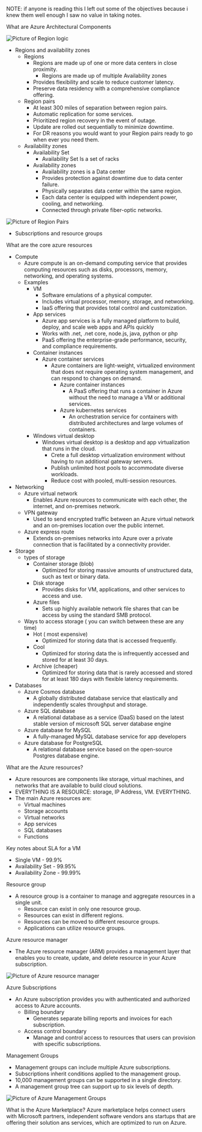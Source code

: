 NOTE: if anyone is reading this I left out some of the objectives because i knew them well enough I saw no value in taking notes.

What are Azure Architectural Components

![Picture of Region logic](../../images/GeoRegionDataCenter.png)
- Regions and availability zones
  - Regions
    - Regions are made up of one or more data centers in close proximity.
      - Regions are made up of multiple Availability zones
    - Provides flexibility and scale to reduce customer latency.
    - Preserve data residency with a comprehensive compliance offering.
  - Region pairs
    - At least 300 miles of separation between region pairs.
    - Automatic replication for some services.
    - Prioritized region recovery in the event of outage.
    - Update are rolled out sequentially to minimize downtime.
    - For DR reasons you would want to your Region pairs ready to go when ever you need them.
  - Availability zones
    - Availability Set
      - Availability Set Is a set of racks
    - Availability zones
      - Availability zones is a Data center
      - Provides protection against downtime due to data center failure.
      - Physically separates data center within the same region.
      - Each data center is equipped with independent power, cooling, and networking.
      - Connected through private fiber-optic networks.
    

![Picture of Region Pairs](../../images/region-pairs.png)

- Subscriptions and resource groups

What are the core azure resources
- Compute
  - Azure compute is an on-demand computing service that provides computing resources such as disks, processors, memory, networking, and operating systems.
  - Examples
    - VM
      - Software emulations of a physical computer.
      -  Includes virtual processor, memory, storage, and networking.
      - IaaS offering that provides total control and customization.
    - App services
      - Azure app services is a fully managed platform to build, deploy, and scale web apps and APIs quickly
      - Works with .net, .net core, node.js, java, python or php
      - PaaS offering the enterprise-grade performance, security, and compliance requirements. 
    - Container instances
      - Azure container services
        - Azure containers are light-weight, virtualized environment that does not require operating system management, and can respond to changes on demand.
          - Azure container instances
            - A PaaS offering that runs a container in Azure without the need to manage a VM or additional services.
          - Azure kubernetes services
            - An orchestration service for containers with distributed architectures and large volumes of containers.
    - Windows virtual desktop 
      - Windows virtual desktop is a desktop and app virtualization that runs in the cloud.
        - Crete a full desktop virtualization environment without having to run additional gateway servers.
        - Publish unlimited host pools to accommodate diverse workloads.
        - Reduce cost with pooled, multi-session resources.
- Networking
  - Azure virtual network
    - Enables Azure resources to communicate with each other, the internet, and on-premises network.
  - VPN gateway
    - Used to send encrypted traffic between an Azure virtual network and an on-premises location over the public internet.
  - Azure express route
    - Extends on-premises networks into Azure over a private connection that is facilitated by a connectivity provider.
- Storage
  - types of storage
    - Container storage (blob)
      - Optimized for storing massive amounts of unstructured data, such as text or binary data.
    - Disk storage
      - Provides disks for VM, applications, and other services to access and use.
    - Azure files
      - Sets up highly available network file shares that can be access by using the standard SMB protocol.
  - Ways to access storage ( you can switch between these are any time)
    - Hot ( most expensive)
      - Optimized for storing data that is accessed frequently.
    - Cool
      - Optimized for storing data the is infrequently accessed and stored for at least 30 days.
    - Archive (cheaper)
      - Optimized for storing data that is rarely accessed and stored for at least 180 days with flexible latency requirements.
- Databases
  - Azure Cosmos database
    - A globally distributed database service that elastically and independently scales throughput and storage.
  - Azure SQL database
    - A relational database as a service (DaaS) based on the latest stable version of microsoft SQL server database engine
  - Azure database for MySQL
    - A fully-managed MySQL database service for app developers
  - Azure database for PostgreSQL
    - A relational database service based on the open-source Postgres database engine.

What are the Azure resources?
- Azure resources are components like storage, virtual machines, and networks that are available to build cloud solutions.
- EVERYTHING IS A RESOURCE: storage, IP Address, VM. EVERYTHING.
- The main Azure resources are:
  - Virtual machines
  - Storage accounts
  - Virtual networks
  - App services
  - SQL databases
  - Functions

Key notes about SLA for a VM
- Single VM - 99.9%
- Availability Set - 99.95%
- Availability Zone - 99.99%

Resource group
- A resource group is a container to manage and aggregate resources in a single unit.
  - Resource can exist in only one resource group.
  - Resources can exist in different regions.
  - Resources can be moved to different resource groups.
  - Applications can utilize resource groups.


Azure resource manager
- The Azure resource manager (ARM) provides a management layer that enables you to create, update, and delete resource in your Azure subscription. 

![Picture of Azure resource manager](../../images/ARM.png)

Azure Subscriptions
- An Azure subscription provides you with authenticated and authorized access to Azure accounts.
  - Billing boundary
    - Generates separate billing reports and invoices for each subscription.
  - Access control boundary
    - Manage and control access to resources that users can provision with specific subscriptions.

Management Groups
- Management groups can include multiple Azure subscriptions.
- Subscriptions inherit conditions applied to the management group.
- 10,000 management groups can be supported in a single directory.
- A management group tree can support up to six levels of depth.

![Picture of Azure Management Groups](../../images/Management-group.png)

What is the Azure Marketplace?
Azure marketplace helps connect users with Microsoft partners, independent software vendors ans startups that are offering their solution ans services, which are optimized to run on Azure. 